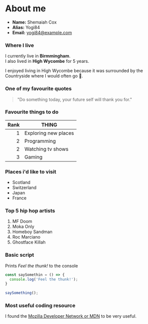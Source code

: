 <!-- <picture>
  <source media="(prefers-color-scheme: dark)" srcset="https://user-images.githubusercontent.com/25423296/163456776-7f95b81a-f1ed-45f7-b7ab-8fa810d529fa.png">
  <source media="(prefers-color-scheme: light)" srcset="https://user-images.githubusercontent.com/25423296/163456779-a8556205-d0a5-45e2-ac17-42d089e3c3f8.png">
  <img alt="Shows an illustrated sun in light mode and a moon with stars in dark mode." src="https://user-images.githubusercontent.com/25423296/163456779-a8556205-d0a5-45e2-ac17-42d089e3c3f8.png">
</picture> -->

# About me

- **Name:** Shemaiah Cox
- **Alias:** Yogi84
- **Email:** <yogi84@example.com>

### Where I live

I currently live in **Birmmingham**.<br>
I also lived in **High Wycombe** for 5 years.

I enjoyed living in High Wycombe because it was surrounded by the Countryside where I would often go 🚴.

### One of my favourite quotes

> "Do something today, your future self will thank you for."

### Favourite things to do

| Rank | THING                     |
|-----:|---------------------------|
|     1| Exploring new places      |
|     2| Programming               |
|     2| Watching tv shows         |
|     3| Gaming                    |


### Places i'd like to visit

- Scotland
- Switzerland
- Japan
- France


### Top 5 hip hop artists

1. MF Doom
2. Moka Only
3. Homeboy Sandman
4. Roc Marciano
5. Ghostface Killah


### Basic script

Prints *Feel the thunk!* to the console

```javascript
const saySomethin = () => {
  console.log('Feel the thunk!');
}
  
saySomething();
```

### Most useful coding resource

I found the [Mozilla Developer Network or MDN](https://developer.mozilla.org/en-US/) to be very useful.
